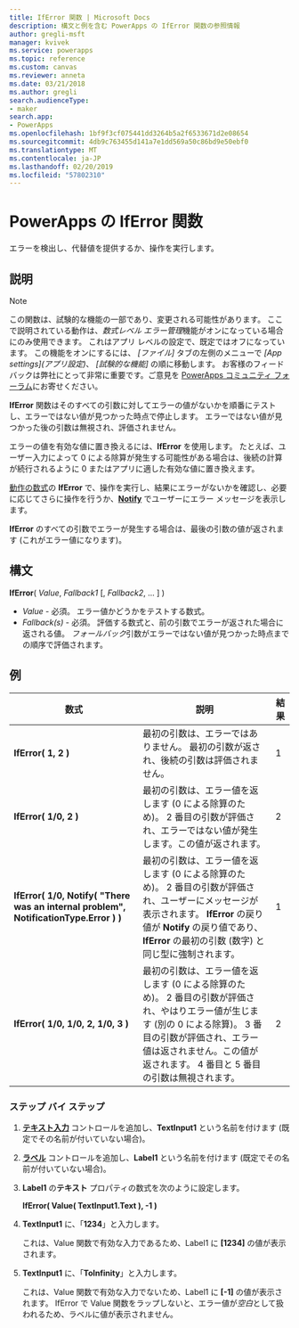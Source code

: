 ```yaml
---
title: IfError 関数 | Microsoft Docs
description: 構文と例を含む PowerApps の IfError 関数の参照情報
author: gregli-msft
manager: kvivek
ms.service: powerapps
ms.topic: reference
ms.custom: canvas
ms.reviewer: anneta
ms.date: 03/21/2018
ms.author: gregli
search.audienceType:
- maker
search.app:
- PowerApps
ms.openlocfilehash: 1bf9f3cf075441dd3264b5a2f6533671d2e08654
ms.sourcegitcommit: 4db9c763455d141a7e1dd569a50c86bd9e50ebf0
ms.translationtype: MT
ms.contentlocale: ja-JP
ms.lasthandoff: 02/20/2019
ms.locfileid: "57802310"
---
```

# <a name="iferror-function-in-powerapps"></a>PowerApps の IfError 関数
エラーを検出し、代替値を提供するか、操作を実行します。

## <a name="description"></a>説明
> [!NOTE]
> この関数は、試験的な機能の一部であり、変更される可能性があります。  ここで説明されている動作は、*数式レベル エラー管理*機能がオンになっている場合にのみ使用できます。  これはアプリ レベルの設定で、既定ではオフになっています。  この機能をオンにするには、 *[ファイル]* タブの左側のメニューで *[App settings]\(アプリ設定)*、 *[試験的な機能]* の順に移動します。  お客様のフィードバックは弊社にとって非常に重要です。ご意見を [PowerApps コミュニティ フォーラム](https://powerusers.microsoft.com/t5/Expressions-and-Formulas/bd-p/How-To)にお寄せください。

**IfError** 関数はそのすべての引数に対してエラーの値がないかを順番にテストし、エラーではない値が見つかった時点で停止します。  エラーではない値が見つかった後の引数は無視され、評価されません。

エラーの値を有効な値に置き換えるには、**IfError** を使用します。  たとえば、ユーザー入力によって 0 による除算が発生する可能性がある場合は、後続の計算が続行されるように 0 またはアプリに適した有効な値に置き換えます。

[動作の数式](../working-with-formulas-in-depth.md)の **IfError** で、操作を実行し、結果にエラーがないかを確認し、必要に応じてさらに操作を行うか、[**Notify**](function-showerror.md) でユーザーにエラー メッセージを表示します。

**IfError** のすべての引数でエラーが発生する場合は、最後の引数の値が返されます (これがエラー値になります)。 

## <a name="syntax"></a>構文
**IfError**( *Value*, *Fallback1* [, *Fallback2*, ... ] )

* *Value* - 必須。 エラー値かどうかをテストする数式。 
* *Fallback(s)* - 必須。 評価する数式と、前の引数でエラーが返された場合に返される値。  *フォールバック*引数がエラーではない値が見つかった時点までの順序で評価されます。

## <a name="examples"></a>例

| 数式 | 説明 | 結果 |
| --- | --- | --- |
| **IfError( 1, 2 )** |最初の引数は、エラーではありません。  最初の引数が返され、後続の引数は評価されません。   | 1 |
| **IfError( 1/0, 2 )** | 最初の引数は、エラー値を返します (0 による除算のため)。  2 番目の引数が評価され、エラーではない値が発生します。この値が返されます。 | 2 | 
| **IfError( 1/0, Notify( "There was an internal problem", NotificationType.Error ) )** | 最初の引数は、エラー値を返します (0 による除算のため)。  2 番目の引数が評価され、ユーザーにメッセージが表示されます。  **IfError** の戻り値が **Notify** の戻り値であり、**IfError** の最初の引数 (数字) と同じ型に強制されます。 | 1 |
| **IfError( 1/0, 1/0, 2, 1/0, 3 )** | 最初の引数は、エラー値を返します (0 による除算のため)。  2 番目の引数が評価され、やはりエラー値が生じます (別の 0 による除算)。  3 番目の引数が評価され、エラー値は返されません。この値が返されます。  4 番目と 5 番目の引数は無視されます。  | 2 |

### <a name="step-by-step"></a>ステップ バイ ステップ

1. **[テキスト入力](../controls/control-text-input.md)** コントロールを追加し、**TextInput1** という名前を付けます (既定でその名前が付いていない場合)。

2. **[ラベル](../controls/control-text-box.md)** コントロールを追加し、**Label1** という名前を付けます (既定でその名前が付いていない場合)。

3. **Label1** の**テキスト** プロパティの数式を次のように設定します。

    **IfError( Value( TextInput1.Text ), -1 )**

4. **TextInput1** に、「**1234**」と入力します。  

    これは、Value 関数で有効な入力であるため、Label1 に **[1234]** の値が表示されます。

5. **TextInput1** に、「**ToInfinity**」と入力します。

    これは、Value 関数で有効な入力でないため、Label1 に **[-1]** の値が表示されます。  IfError で Value 関数をラップしないと、エラー値が*空白*として扱われるため、ラベルに値が表示されません。 

